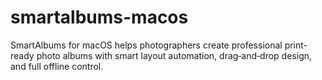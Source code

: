 # smartalbums-macos
SmartAlbums for macOS helps photographers create professional print-ready photo albums with smart layout automation, drag‑and‑drop design, and full offline control.
